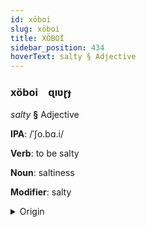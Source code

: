 ```yaml
---
id: xöboi
slug: xöboi
title: XÖBOİ
sidebar_position: 434
hoverText: salty § Adjective
---
```


### xöboi&emsp;<span kind="abugida">ɋıʋɽɟ</span>

*salty* **§** Adjective

**IPA**: /ˈʃo.bɑ.i/

**Verb**: to be salty

**Noun**: saltiness

**Modifier**: salty

<details>
    <summary>Origin</summary>
    Japanese 塩っぱい shoppai [ɕo̞p̚pa̠i]<br/>
    <em>Japonic Language Family</em>
</details>
